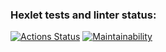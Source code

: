 ### Hexlet tests and linter status:
[![Actions Status](https://github.com/Marvv1ne/python-project-49/actions/workflows/hexlet-check.yml/badge.svg)](https://github.com/Marvv1ne/python-project-49/actions)
[![Maintainability](https://api.codeclimate.com/v1/badges/ca78217cf75c7235d247/maintainability)](https://codeclimate.com/github/Marvv1ne/python-project-49/maintainability)